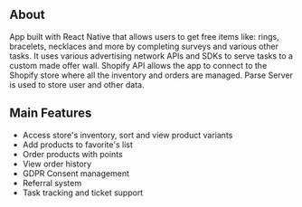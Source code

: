## About

App built with React Native that allows users to get free items like: rings, bracelets, necklaces and more by completing surveys and various other tasks. It uses various advertising network APIs and SDKs to serve tasks to a custom made offer wall. Shopify API allows the app to connect to the Shopify store where all the inventory and orders are managed. Parse Server is used to store user and other data.

## Main Features

- Access store's inventory, sort and view product variants
- Add products to favorite's list
- Order products with points
- View order history
- GDPR Consent management
- Referral system
- Task tracking and ticket support
